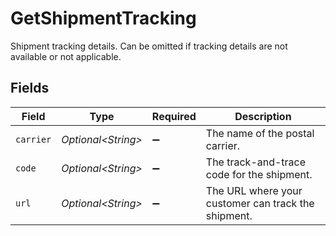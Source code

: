 # GetShipmentTracking

Shipment tracking details. Can be omitted if tracking details are not available or not applicable.


## Fields

| Field                                               | Type                                                | Required                                            | Description                                         |
| --------------------------------------------------- | --------------------------------------------------- | --------------------------------------------------- | --------------------------------------------------- |
| `carrier`                                           | *Optional\<String>*                                 | :heavy_minus_sign:                                  | The name of the postal carrier.                     |
| `code`                                              | *Optional\<String>*                                 | :heavy_minus_sign:                                  | The track-and-trace code for the shipment.          |
| `url`                                               | *Optional\<String>*                                 | :heavy_minus_sign:                                  | The URL where your customer can track the shipment. |